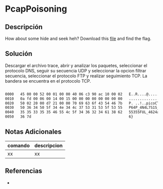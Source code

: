 # PcapPoisoning

## Descripción
How about some hide and seek heh? Download this [file](https://artifacts.picoctf.net/c/374/trace.pcap) and find the flag.

## Solución
Descargar el archivo trace, abrir y analizar los paquetes, seleccionar el protocolo DNS, seguir su secuencia UDP y seleccionar la opcion filtrar secuencia, seleccionar el protocolo FTP y realizar seguimiento TCP. La bandera se encuentra en el protocolo TCP.

```bash

0000   45 00 00 52 00 01 00 00 40 06 c3 90 ac 10 00 02   E..R....@.......
0010   0a fd 00 06 00 14 00 15 00 00 00 00 00 00 00 00   ................
0020   50 02 20 00 d7 21 00 00 70 69 63 6f 43 54 46 7b   P. ..!..picoCTF{ 
0030   50 36 34 50 5f 34 4e 34 4c 37 53 31 53 5f 53 55   P64P_4N4L7S1S_SU				
0040   35 35 33 35 35 46 55 4c 5f 34 36 32 34 61 38 62   55355FUL_4624a8b
0050   36 7d                                             6}

```

## Notas Adicionales
|comando|descripcion|
|---|---|
|xx|xx|

## Referencias
- []()

